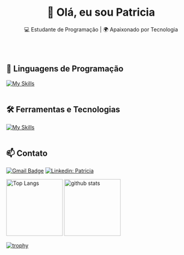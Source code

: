 <h1 align="center">👋 Olá, eu sou Patricia</h1>

<p align="center">
  💻 Estudante de Programação | 🌍 Apaixonado por Tecnologia
</p><br><br>


## 🚀 Linguagens de Programação
[![My Skills](https://skillicons.dev/icons?i=java,python)](https://skillicons.dev)<br><br>

## 🛠️ Ferramentas e Tecnologias
[![My Skills](https://skillicons.dev/icons?i=vscode,eclipse,idea,pycharm,bash,html,hibernate,postman,oracle,postgres,maven,git,github)](https://skillicons.dev)<br><br>

## 📫 Contato

[![Gmail Badge](https://img.shields.io/badge/-patricia.melo0608@gmail.com-006bed?style=flat-square&logo=Gmail&logoColor=white&link=mailto:patricia.melo0608@gmail.com)](mailto:patricia.melo0608@gmail.com)
[![Linkedin: Patricia](https://img.shields.io/badge/-patricia-blue?style=flat-square&logo=Linkedin&logoColor=white&link=https://www.linkedin.com/in/devellenias/)](https://www.linkedin.com/in/patricia-melo-82667431/)

  <p align="left">   <img alt="Top Langs" height="150px" src="https://github-readme-stats.vercel.app/api/top-langs/?username=Willianf-Silva&layout=compact&show_icons=true&theme=onedark&hide_title=true&hide=scss,css,html" />  <img alt="github stats" height="150px" src="https://github-readme-stats.vercel.app/api?username=patymelo&theme=onedark&show_icons=ture&hide=stars&hide_title=true" /></p>

[![trophy](
https://github-profile-trophy.vercel.app/?username=patymelo&theme=onedark)](https://github.com/ekonuma/github-profile-trophy)
